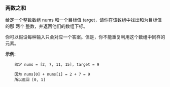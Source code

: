 ### 两数之和

给定一个整数数组 nums 和一个目标值 target，请你在该数组中找出和为目标值的那 两个 整数，并返回他们的数组下标。

你可以假设每种输入只会对应一个答案。但是，你不能重复利用这个数组中同样的元素。

**示例:**
```
    给定 nums = [2, 7, 11, 15], target = 9
    
    因为 nums[0] + nums[1] = 2 + 7 = 9
    所以返回 [0, 1]
```